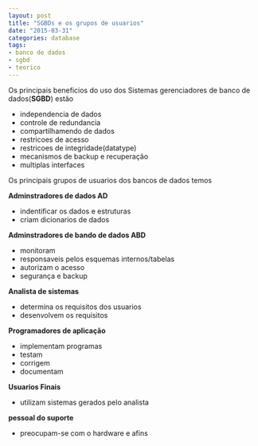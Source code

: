 ```yaml
---
layout: post
title: "SGBDs e os grupos de usuarios"
date: "2015-03-31"
categories: database
tags:
- banco de dados
- sgbd
- teorico
---
```


Os principais beneficios do uso dos Sistemas gerenciadores de banco de dados(**SGBD**) estão

+ independencia de dados
+ controle de redundancia
+ compartilhamendo de dados
+ restricoes de acesso
+ restricoes de integridade(datatype)
+ mecanismos de backup e recuperação
+ multiplas interfaces


Os principais grupos de usuarios dos bancos de dados temos

**Adminstradores de dados AD**

- indentificar os dados e estruturas
- criam dicionarios de dados

**Adminstradores de bando de dados ABD**

- monitoram
- responsaveis pelos esquemas internos/tabelas
- autorizam o acesso
- segurança e backup

**Analista de sistemas**

- determina os requisitos dos usuarios
- desenvolvem os requisitos

**Programadores de aplicação**

- implementam programas
- testam
- corrigem
- documentam

**Usuarios Finais**

- utilizam sistemas gerados pelo analista

**pessoal do suporte**

- preocupam-se com o hardware e afins
